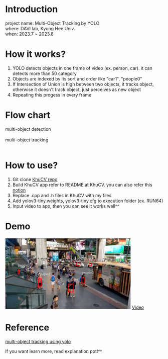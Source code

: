# Introduction
project name: Multi-Object Tracking by YOLO<br>
where: DAVI lab, Kyung Hee Univ.<br>
when: 2023.7 ~ 2023.8<br>

# How it works?
1. YOLO detects objects in one frame of video (ex. person, car). it can detects more than 50 category
2. Objects are indexed by its sort and order like "car1", "people0"
3. If Intersection of Union is high between two objects, it tracks object, otherwise it doesn't track object, just perceives as new object
4. Repeating this progess in every frame
# Flow chart
<div>multi-object detection</div>
<img src="" width="400"/>

<div>multi-object tracking</div>
<img src="" width="400"/>

# How to use?
1. Git clone <a href="https://github.com/NizeLee/KhuCv_mdi">KhuCV repo</a>
2. Build KhuCV app refer to README at KhuCV. you can also refer this <a href="https://curvy-bathtub-cb1.notion.site/1-wxWidget-opencv-703c6fc832e144b499652e4d23cdff05">notion</a>
3. Replace .cpp and .h files in KhuCV with my files
4. Add yolov3-tiny.weights, yolov3-tiny.cfg to execution folder (ex. RUN64)
5. Input video to app, then you can see it works well^^
   
# Demo
<img src="https://github.com/leejeongwoo1/object_tracking_by_yolo/blob/main/demo_picture.png" width="400"/>
<a href="https://file.notion.so/f/f/44cea39e-602e-4505-bfbd-ca610fd8c469/dd093981-4872-4689-874a-ccf7130aa186/KhuCV_App_-_KhuCv_Image_2023-08-11_02-24-17.mp4?id=8a39771c-5400-425a-bf6f-9d1ca98bcd1e&table=block&spaceId=44cea39e-602e-4505-bfbd-ca610fd8c469&expirationTimestamp=1706536800000&signature=_7aV21-qSou1tYfptXHwCc8tnCAuYuyxZbgvtWU_kyo&downloadName=KhuCV+App+-+%5BKhuCv+Image%5D+2023-08-11+02-24-17.mp4">Video</a>

# Reference
<a href="https://curvy-bathtub-cb1.notion.site/6-YOLOX-1551f188f0944f1482d973a17bad96dd">multi-object tracking using yolo</a>
<p>If you want learn more, read explanation ppt!^^</p>

